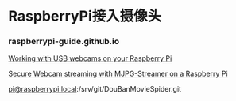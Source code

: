 # RaspberryPi接入摄像头

### raspberrypi-guide.github.io
[Working with USB webcams on your Raspberry Pi](https://raspberrypi-guide.github.io/electronics/using-usb-webcams)

[Secure Webcam streaming with MJPG-Streamer on a Raspberry Pi](https://www.sigmdel.ca/michel/ha/rpi/streaming_en.html)

pi@raspberrypi.local:/srv/git/DouBanMovieSpider.git